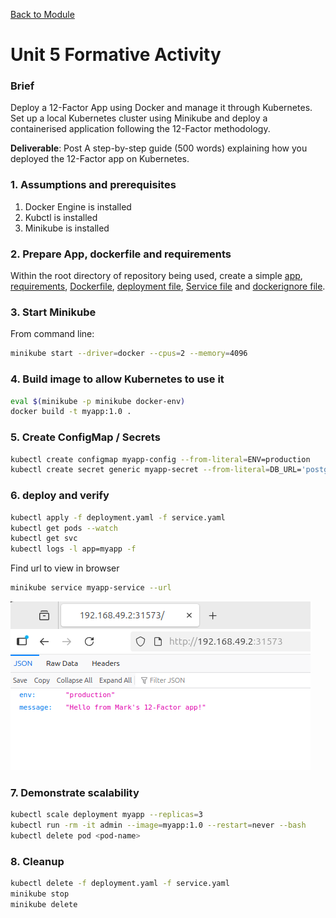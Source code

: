 [Back to Module](./README.md)

# Unit 5 Formative Activity

### Brief
Deploy a 12-Factor App using Docker and manage it through Kubernetes. Set up a local Kubernetes cluster using Minikube and deploy a containerised application following the 12-Factor methodology. 

**Deliverable**: Post A step-by-step guide (500 words) explaining how you deployed the 12-Factor app on Kubernetes.

### 1. Assumptions and prerequisites

1. Docker Engine is installed
2. Kubctl is installed
3. Minikube is installed

### 2. Prepare App, dockerfile and requirements

Within the root directory of repository being used, create a simple [app](./Unit5/app.py), [requirements](./Unit5/requirements.txt), [Dockerfile](./Unit5/Dockerfile), [deployment file](./Unit5/deployment.yaml), [Service file](./Unit5/service.yaml) and [dockerignore file](./Unit5/.dockerignore).

### 3. Start Minikube
From command line:

``` bash
minikube start --driver=docker --cpus=2 --memory=4096
```

### 4. Build image to allow Kubernetes to use it

``` bash
eval $(minikube -p minikube docker-env)
docker build -t myapp:1.0 .
```

### 5. Create ConfigMap / Secrets

``` bash
kubectl create configmap myapp-config --from-literal=ENV=production
kubectl create secret generic myapp-secret --from-literal=DB_URL='postgres://...'
```

### 6. deploy and verify

``` bash
kubectl apply -f deployment.yaml -f service.yaml
kubectl get pods --watch
kubectl get svc
kubectl logs -l app=myapp -f
```
Find url to view in browser
```bash
minikube service myapp-service --url
```

![Output from 12 factor app](./Unit5/12FactorOutput.png)

### 7. Demonstrate scalability
``` bash
kubectl scale deployment myapp --replicas=3
kubectl run -rm -it admin --image=myapp:1.0 --restart=never --bash
kubectl delete pod <pod-name>
```
### 8. Cleanup
``` bash
kubectl delete -f deployment.yaml -f service.yaml
minikube stop
minikube delete
```

